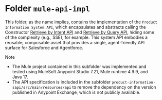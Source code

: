 # Folder `mule-api-impl`

This folder, as the name implies, contains the implementation of the `Product Information System API`, which encapsulates and abstracts calling the Constructor [Retrieve by Intent API](https://docs.constructor.com/reference/v1-asa-retrieve-intent) and [Retrieve by Query API](https://docs.constructor.com/reference/v1-search-get-search-results), hiding some of the complexity (e.g., SSE), for example. This system API embodies a reusable, composable asset that provides a single, agent-friendly API surface for Salesforce and Agentforce.

> [!NOTE]
>
> - The Mule project contained in this subfolder was implemented and tested using MuleSoft Anypoint Studio 7.21, Mule runtime 4.9.9, and Java 17.
> - The API specification is included in the subfolder `product-information-sapi/src/main/resources/api` to remove the dependency on the version published in Anypoint Exchange, which is not publicly available. 
